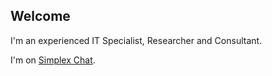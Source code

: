 ## Welcome

I'm an experienced IT Specialist, Researcher and Consultant.

I'm on [Simplex Chat](https://simplex.chat/contact#/?v=2-7&smp=smp%3A%2F%2F1OwYGt-yqOfe2IyVHhxz3ohqo3aCCMjtB-8wn4X_aoY%3D%40smp11.simplex.im%2FmqntX1JBENkI75C7v9HaKXOkI7ss-TbU%23%2F%3Fv%3D1-3%26dh%3DMCowBQYDK2VuAyEA5NHlkKtEKeqnJIRWnrKj0zbEi8Pnf_WMJCHNZQXZbGI%253D%26srv%3D6ioorbm6i3yxmuoezrhjk6f6qgkc4syabh7m3so74xunb5nzr4pwgfqd.onion).

